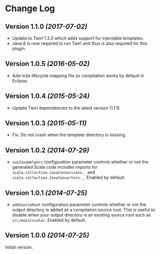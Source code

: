 Change Log
==========

Version 1.1.0 *(2017-07-02)*
----------------------------

 * Update to Twirl 1.3.3 which adds support for injectable templates.
 * Java 8 is now required to run Twirl and thus is also required for this plugin.


Version 1.0.5 *(2016-05-02)*
----------------------------

 * Add m2e lifecycle mapping file so compilation works by default in Eclipse.


Version 1.0.4 *(2015-05-24)*
----------------------------

 * Update Twirl dependencies to the latest version (1.1.1).


Version 1.0.3 *(2015-05-11)*
----------------------------

 * Fix: Do not crash when the template directory is missing.


Version 1.0.2 *(2014-07-29)*
----------------------------

 * `useJavaHelpers` configuration parameter controls whether or not the generated Scala code
   includes imports for `scala.collection.JavaConversions._` and
   `scala.collection.JavaConverters._`. Enabled by default.


Version 1.0.1 *(2014-07-25)*
----------------------------

 * `addSourceRoot` configuration parameter controls whether or not the output directory is added
   as a compilation source root. This is useful to disable when your output directory is an
   existing source root such as `src/main/scala/`. Enabled by default.


Version 1.0.0 *(2014-07-25)*
----------------------------

Initial version.
